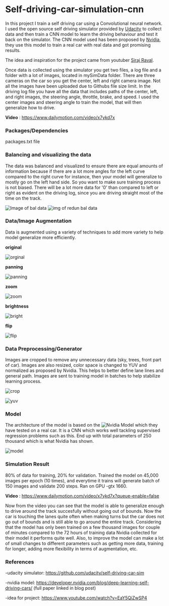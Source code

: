 # Self-driving-car-simulation-cnn

In this project I train a self driving car using a Convolutional neural network. I used the open source self driving simulator provided by [Udacity](https://github.com/udacity/self-driving-car-sim)  to collect data and then train a CNN model to learn the driving behaviour and test it back on the simulator. The CNN model used has been proposed by [Nvidia](https://arxiv.org/pdf/1604.07316v1.pdf), they use this model to train a real car with real data and got promising results.

The idea and inspiration for the project came from youtuber [Siraj Raval](https://www.youtube.com/watch?v=EaY5QiZwSP4).

Once data is collected using the simulator you get two files, a log file and a folder with a lot of images, located in mySimData folder. There are three cameras on the car so you get the center, left and right camera image. Not all the images have been uploaded due to Githubs file size limit. In the driving log file you have all the data that includes paths of the center, left, and right images, the steering angle, throttle, brake, and speed. I used the center images and steering angle to train the model, that will then generalize how to drive.

**Video** : https://www.dailymotion.com/video/x7ykd7x

### Packages/Dependencies
packages.txt file

### Balancing and visualizing the data

The data was balanced and visualized to ensure there are equal amounts of information because if there are a lot more angles for the left curve compared to the right curve for instance, then your model will generalize to mostly go on the left hand side. So you want to make sure training process is not biased. There will be a lot more data for '0' than compared to left or right as evident on the driving log, since you are driving straight most of the time on the track.

![Image of bal data](https://dsm01pap002files.storage.live.com/y4mVFIlf_-BVTMBbFSstwwBSsMqrXrWB9Vm3tdYg88ZWIzNQ2JJFuWcFZBsYLOpSyNqjsEzW-MkmhZWA0uuHTa8em0IoKf_44eeJYYfyKL2B33Rh68UiiMumJMqOSnRqmwgsmJRvCg3UJ_-v6l0hqY0TeaRB6Rhox-Ax1QEc589wZzVhBLwg03vNwBdJZT-59rt?width=640&height=480&cropmode=none)
![img of redun bal data](https://dsm01pap002files.storage.live.com/y4m48wSWL402gKCLUz2x9tUKd-ZCHrSctsB4KFSq2CqzICloV-w5wwcqhR24_1OcFDxY7bkBMZNpNUgiBFuDYptl6pkCP9lbg3bFuocEQwDxeWPLp4Dt_LbOVDntyPonvUpBDVL_zG9rv1kV3MMSkuR3_rhye8oKipOnutLPajtq9OWDmi-Ft0w9XZ0ml3AR2Gq?width=640&height=480&cropmode=none)

### Data/Image Augmentation

Data is augmented using a variety of techniques to add more variety to help model generalize more efficiently.

**original**

![orginal](https://dsm01pap002files.storage.live.com/y4m4ONOpak3mzPHYwOBpS-GaJX8G8NCBcpBYrZrC2mqY25HIJX9rGP5b_y-R4DxQn04kwjOXuZcT6qB1rUZ224h5Vu_DvYIXUeiIGlyK9ptfVMDYP2Rq1GP5OuFPCL3JxLGD7AFjGuhWoGx3PREPcDCD1d4kt7ULkGzJPRF7dhlEVGs_fAODdt6A0Atw01zxHTC?width=320&height=160&cropmode=none)

**panning**

![panning](https://dsm01pap002files.storage.live.com/y4mQRU5IikIBFhGb6iQ1zoiMZ3ddBSfGm6jnB23kJJPuakHkjZHN9eQwrMRjlcqvlQgkbzVsVxEcheX_be_2DsBdZlJFv-qvuA67ioZJJPpgyZQKY8m28_zgWQxG0YDUWLHkrOkvE6OJqCHun8jllNK5O6qjif6y7atbP0y6fxkF-3H9goXS-Bvs5DIlghh3CgS?width=640&height=480&cropmode=none)

**zoom**

![zoom](https://dsm01pap002files.storage.live.com/y4mhf8pO_uO5Hd5z4pRz_dxZNAxVQ1WmBLC---5Hi0YZpy7X3F-gDVWT3X5Lz0gN3qq-SH7eY0aNTjokBB-SneNPPKnmeCceRuMlj5okCdjl1T-S9INtgmD7BMr7dyOcpGGUuFbBZOY4FjJ_eRY9gBHRpWl0rqvxisDOFz1R-VQvPdX-Am5O3YKLUiM0OKcfokV?width=640&height=480&cropmode=none)

**brightness**

![bright](https://dsm01pap002files.storage.live.com/y4miZEgjnyfjigPFWrokfJXPVcUnhi-EjTs4u3X_XYGFaj9eVU_YU0Vzf0qjGL3nZ_D_n5H_yC3YRMp1quEednpOnE7VlW8ED34xk-Rdefmf6MjKTT1RvdFEk4mKAXSPCFyWFqmU-bF6TfMgU376qYbFdeju33f5WjzUjAOXxIIpL2xhv5APcZLz83NXBXGOFkK?width=640&height=480&cropmode=none)

**flip**

![flip](https://dsm01pap002files.storage.live.com/y4mAAKMkLVOfUSHV_fiRJhorI7V7zEdVL9XcUJ35lVIL-lsd4puLhA98HjmprdxzgIiExkcZ4hdPKGacs6hjZ4swLl4Il08pIhn_U039zeE2F1knmqPPEVKvZnxU0RZL_dErwUtKyr2p9CuWkIEdFOLN2AdfsSgalrRCGjORAlMGDvUWahpTL888Oj0czUWqnzP?width=640&height=480&cropmode=none)

### Data Preprocessing/Generator

Images are cropped to remove any unnecessary data (sky, trees, front part of car). Images are also resized, color space is changed to YUV and normalized as proposed by Nvidia. This helps to better define lane lines and general path. Images are sent to training model in batches to help stabilize learning process.

![crop](https://dsm01pap002files.storage.live.com/y4miADtza2yDtti5GlJbnYlvnll3AnZC4l6O0fSspk_aN1sqgMn8GFu9DWmQ-W6OwAZkhevZ60WQTUFy3C9YLE415uL3Qwu7-d3eIFjH2dyonG47C-zFXKmqP5_b-lgkN-LfiUtR9cg7ac9sUlmmufVz5tteF5mJCilLxuvDdrp5oFFS6dBktqp0mZOLs2LcpOf?width=640&height=480&cropmode=none)

![yuv](https://dsm01pap002files.storage.live.com/y4mdXre-kODGzl3ArwNeUEmgJnQ-QOCqqxj9Rife-hFJ_8vGFcHY6rRI9VMoneYHbJx-KMHt5T_oeRKw_c46axvxIweJC6rqCPqw85iFVljDjfRe_EFNgI9DCFV7abDVgINiFjxCItASrQ1nJ37yvqiOKF76Xe7qzA2tq4uWZhnsZ9Mv-q4p16r8fHZFAME0QQ-?width=640&height=480&cropmode=none)

### Model

The architecture of the model is based on the ![Nvidia Model](https://developer.nvidia.com/blog/deep-learning-self-driving-cars/) which they have tested on a real car. It is a CNN which works well tackling supervised regression problems such as this. End up with total parameters of 250 thousand which is what Nvidia has shown.

![model](https://developer.nvidia.com/blog/parallelforall/wp-content/uploads/2016/08/cnn-architecture-624x890.png)

### Simulation Result

80% of data for training, 20% for validation. Trained the model on 45,000 images per epoch (10 times), and everytime it trains will generate batch of 150 images and validate 200 steps. Ran on GPU -gtx 1660.

**Video** : https://www.dailymotion.com/video/x7ykd7x?queue-enable=false

Now from the video you can see that the model is able to generalize enough to drive around the track succesfully without going out of bounds. Now the car is touching the lanes quite often when making turns but the car does not go out of bounds and is still able to go around the entire track. Considering that the model has only been trained on a few thousand images for couple of minutes compared to the 72 hours of training data Nvidia collected for their model it performs quite well. Also, to improve the model can make a lot of small changes to different parameters such as getting more data, training for longer, adding more flexibility in terms of augmentation, etc. 

### References

-udacity simulator: https://github.com/udacity/self-driving-car-sim

-nvidia model: https://developer.nvidia.com/blog/deep-learning-self-driving-cars/ (full paper linked in blog post)

-idea for project: https://www.youtube.com/watch?v=EaY5QiZwSP4

